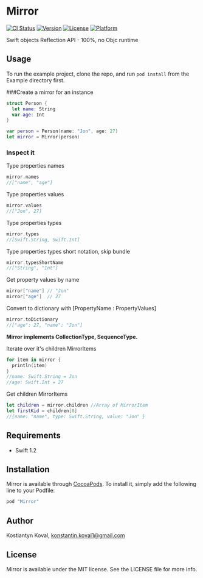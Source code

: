 # Mirror

[![CI Status](http://img.shields.io/travis/kostiakoval/Mirror.svg?style=flat)](https://travis-ci.org/kostiakoval/Mirror)
[![Version](https://img.shields.io/cocoapods/v/Mirror.svg?style=flat)](http://cocoapods.org/pods/Mirror)
[![License](https://img.shields.io/cocoapods/l/Mirror.svg?style=flat)](http://cocoapods.org/pods/Mirror)
[![Platform](https://img.shields.io/cocoapods/p/Mirror.svg?style=flat)](http://cocoapods.org/pods/Mirror)

Swift objects Reflection API - 100%, no Objc runtime

## Usage

To run the example project, clone the repo, and run `pod install` from the Example directory first.  

###Create a mirror for an instance   

```swift
struct Person {
  let name: String
  var age: Int
}

var person = Person(name: "Jon", age: 27)
let mirror = Mirror(person)
```

### Inspect it  

Type properties names  
```swift
mirror.names  
//["name", "age"]
```

Type properties values  
```swift
mirror.values
//["Jon", 27]
```

Type properties types  
```swift
mirror.types
//[Swift.String, Swift.Int]
```

Type properties types short notation, skip bundle  
```swift
mirror.typesShortName
//["String", "Int"]
```

Get property values by name  
```swift 
mirror["name"] // "Jon"
mirror["age"]  // 27
```
Convert to dictionary with [PropertyName : PropertyValues]  
```swift 
mirror.toDictionary
//["age": 27, "name": "Jon"]
```

**Mirror implements CollectionType, SequenceType.**  

Iterate over it's children MirrorItems  
```Swift
for item in mirror {
  println(item)
}
//name: Swift.String = Jon
//age: Swift.Int = 27
```

Get children MirrorItems 
```swift
let children = mirror.children //Array of MirrorItem
let firstKid = children[0]
//{name: "name", type: Swift.String, value: "Jon" }
```

## Requirements
- Swift 1.2

## Installation

Mirror is available through [CocoaPods](http://cocoapods.org). To install
it, simply add the following line to your Podfile:

```ruby
pod "Mirror"
```

## Author

Kostiantyn Koval, konstantin.koval1@gmail.com

## License

Mirror is available under the MIT license. See the LICENSE file for more info.

